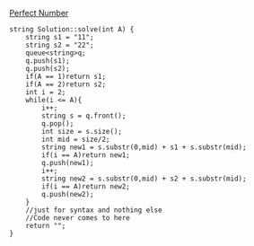 [Perfect Number](https://www.scaler.com/academy/mentee-dashboard/class/39841/assignment/problems/3297/?navref=cl_pb_nv_tb)


```
string Solution::solve(int A) {
    string s1 = "11";
    string s2 = "22";
    queue<string>q;
    q.push(s1);
    q.push(s2);
    if(A == 1)return s1;
    if(A == 2)return s2;
    int i = 2;
    while(i <= A){
        i++;
        string s = q.front();
        q.pop();
        int size = s.size();
        int mid = size/2;
        string new1 = s.substr(0,mid) + s1 + s.substr(mid);
        if(i == A)return new1;
        q.push(new1);
        i++;
        string new2 = s.substr(0,mid) + s2 + s.substr(mid);
        if(i == A)return new2;
        q.push(new2);
    }
    //just for syntax and nothing else
    //Code never comes to here
    return "";
}


```
